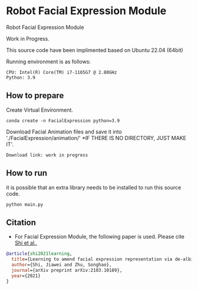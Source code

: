 # Robot Facial Expression Module
Robot Facial Expression Module

Work in Progress.

This source code have been implimented based on Ubuntu 22.04 (64bit)


Running environment is as follows:
```
CPU: Intel(R) Core(TM) i7-1165G7 @ 2.80GHz
Python: 3.9
```

## How to prepare
Create Virtual Environment.
```
conda create -n FacialExpression python=3.9
```

Download Facial Animation files and save it into './FacialExpression/animation/'
*IF THERE IS NO DIRECTORY, JUST MAKE IT'.
```
Download link: work in progress
```

## How to run
it is possible that an extra library needs to be installed to run this source code.
```
python main.py
```

## Citation
* For Facial Expression Module, the following paper is used.
Please cite [Shi et al.,](https://arxiv.org/abs/2103.10189) 
```BibTeX
@article{shi2021learning,
  title={Learning to amend facial expression representation via de-albino and affinity},
  author={Shi, Jiawei and Zhu, Songhao},
  journal={arXiv preprint arXiv:2103.10189},
  year={2021}
}
```
